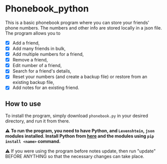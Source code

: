 # Phonebook_python
This is a basic phonebook program where you can store your friends' phone numbers. The numbers and other info are stored locally in a json file. The program allows you to
- [x] Add a friend,
- [x] Add many friends in bulk,
- [x] Add multiple numbers for a friend, 
- [x] Remove a friend,
- [x] Edit number of a friend,
- [x] Search for a friend's details,
- [x] Reset your numbers (and create a backup file) or restore from an existing backup file,
- [x] Add notes for an existing friend.
## How to use
To install the program, simply download `phonebook.py` in your desired directory, and run it from there.

⚠️ **To run the program, you need to have Python, and `Levenshtein`, `json` modules installed. Install Python from [here](https://www.python.org/downloads/) and the modules using `pip install <name>` command.**

⚠️ If you were using the program before notes update, then run "update" BEFORE ANYTHING so that the necessary changes can take place.

